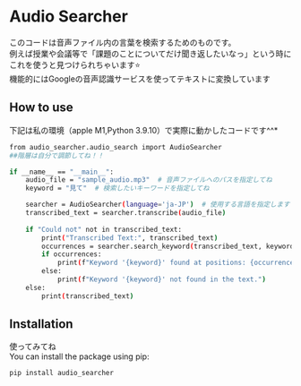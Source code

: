 # Audio Searcher

このコードは音声ファイル内の言葉を検索するためのものです。  
例えば授業や会議等で「課題のことについてだけ聞き返したいなっ」という時にこれを使うと見つけられちゃいます⭐️  
機能的にはGoogleの音声認識サービスを使ってテキストに変換しています

## How to use

下記は私の環境（apple M1,Python 3.9.10）で実際に動かしたコードです^^*

```sh
from audio_searcher.audio_search import AudioSearcher
##階層は自分で調節してね！！

if __name__ == "__main__":
    audio_file = "sample_audio.mp3"  # 音声ファイルへのパスを指定してね
    keyword = "見て"  # 検索したいキーワードを指定してね

    searcher = AudioSearcher(language='ja-JP')  # 使用する言語を指定します
    transcribed_text = searcher.transcribe(audio_file)
    
    if "Could not" not in transcribed_text:
        print("Transcribed Text:", transcribed_text)
        occurrences = searcher.search_keyword(transcribed_text, keyword)
        if occurrences:
            print(f"Keyword '{keyword}' found at positions: {occurrences}")
        else:
            print(f"Keyword '{keyword}' not found in the text.")
    else:
        print(transcribed_text)
```

## Installation

使ってみてね  
You can install the package using pip:

```sh
pip install audio_searcher

